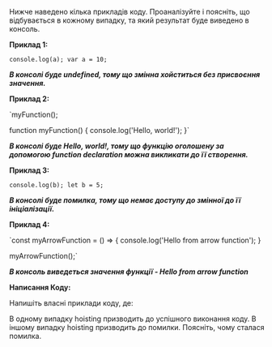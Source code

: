 Нижче наведено кілька прикладів коду. Проаналізуйте і поясніть, що відбувається в кожному випадку, та який результат буде виведено в консоль.

**Приклад 1:**

`console.log(a);
var a = 10;`

**_В консолі буде undefined, тому що змінна хойститься без присвоєння значення._**

**Приклад 2:**

`myFunction();

function myFunction() {
console.log('Hello, world!');
}`

**_В консолі буде Hello, world!, тому що функцію оголошену за допомогою function declaration можна викликати до її створення._**

**Приклад 3:**

`console.log(b);
let b = 5;`

**_В консолі буде помилка, тому що немає доступу до змінної до її ініціалізації._**

**Приклад 4:**

`const myArrowFunction = () => {
console.log('Hello from arrow function');
}

myArrowFunction();`

_**В консоль виведеться значення функції - Hello from arrow function**_


**Написання Коду:**

Напишіть власні приклади коду, де:

В одному випадку hoisting призводить до успішного виконання коду.
В іншому випадку hoisting призводить до помилки. Поясніть, чому сталася помилка.
